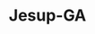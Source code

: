 ---
title: Jesup-GA
slug: jesup-ga
f_state:
- cms/state/georgia.md
f_locations:
- cms/payday-loan/advance-america-1584.md
- cms/payday-loan/first-america-cash-advance-18186.md
- cms/payday-loan/first-america-cash-advance-18253.md
- cms/payday-loan/mr-cash-22064.md
- cms/payday-loan/security-finance-26267.md
- cms/payday-loan/speedy-cash-26712.md
- cms/payday-loan/speedy-cash-26713.md
updated-on: '2024-05-30T13:41:28.615Z'
created-on: '2024-05-30T13:41:28.615Z'
published-on: '2024-05-30T13:54:32.469Z'
f_city: Jesup
layout: '[city].html'
tags: city
---
